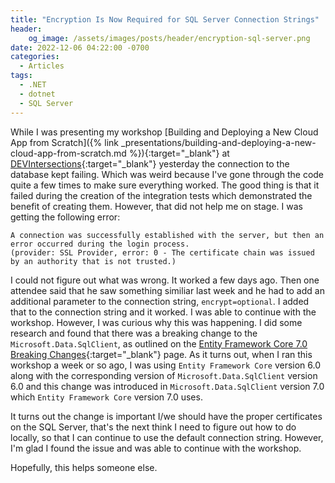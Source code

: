 ```yaml
---
title: "Encryption Is Now Required for SQL Server Connection Strings"
header:
    og_image: /assets/images/posts/header/encryption-sql-server.png
date: 2022-12-06 04:22:00 -0700
categories:
  - Articles
tags:
  - .NET
  - dotnet
  - SQL Server
---
```


While I was presenting my workshop [Building and Deploying a New Cloud App from Scratch]({% link _presentations/building-and-deploying-a-new-cloud-app-from-scratch.md %}){:target="_blank"} at [DEVIntersections](https://www.devintersections.com){:target="_blank"} yesterday the connection to the database kept failing. Which was weird because I've gone through the code quite a few times to make sure everything worked.  The good thing is that it failed during the creation of the integration tests which demonstrated the benefit of creating them.  However, that did not help me on stage.  I was getting the following error:

```text
A connection was successfully established with the server, but then an error occurred during the login process. 
(provider: SSL Provider, error: 0 - The certificate chain was issued by an authority that is not trusted.)
```

I could not figure out what was wrong.  It worked a few days ago.  Then one attendee said that he saw something similiar last week and he had to add an additional parameter to the connection string, `encrypt=optional`.  I added that to the connection string and it worked.  I was able to continue with the workshop.  However, I was curious why this was happening.  I did some research and found that there was a breaking change to the `Microsoft.Data.SqlClient`, as outlined on the [Entity Framework Core 7.0 Breaking Changes](https://learn.microsoft.com/en-us/ef/core/what-is-new/ef-core-7.0/breaking-changesWT.mc_id=AZ-MVP-4024623#high-impact-changes){:target="_blank"} page. As it turns out, when I ran this workshop a week or so ago, I was using `Entity Framework Core` version 6.0 along with the corresponding version of `Microsoft.Data.SqlClient` version 6.0 and this change was introduced in `Microsoft.Data.SqlClient` version 7.0 which `Entity Framework Core` version 7.0 uses.

It turns out the change is important I/we should have the proper certificates on the SQL Server, that's the next think I need to figure out how to do locally, so that I can continue to use the default connection string.  However, I'm glad I found the issue and was able to continue with the workshop.

Hopefully, this helps someone else.

